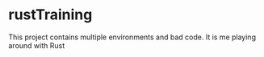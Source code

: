 # rustTraining
This project contains multiple environments and bad code.
It is me playing around with Rust
